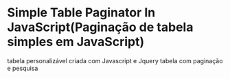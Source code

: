 # Simple Table Paginator In JavaScript(Paginação de tabela simples em JavaScript)
tabela personalizável criada com Javascript e Jquery
tabela com paginação e pesquisa
